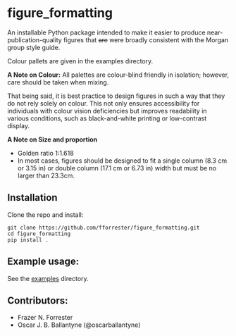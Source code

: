 # figure_formatting

An installable Python package intended to make it easier to produce near-publication-quality figures that ~~are~~ were broadly consistent with the Morgan group style guide.

Colour pallets are given in the examples directory.

**A Note on Colour:** All palettes are colour-blind friendly in isolation; however, care should be taken when mixing. 

That being said, it is best practice to design figures in such a way that they do not rely solely on colour. This not only ensures accessibility for individuals with colour vision deficiencies but improves readability in various conditions, such as black-and-white printing or low-contrast display.

**A Note on Size and proportion**
- Golden ratio 1:1.618
- In most cases, figures should be designed to fit a single column (8.3 cm or 3.15 in) or double column (17.1 cm or 6.73 in) width but must be no larger than 23.3cm.

## Installation

Clone the repo and install:
```
git clone https://github.com/fforrester/figure_formatting.git
cd figure_formatting
pip install .
```

## Example usage:
See the [examples](./examples) directory.

## Contributors:
- Frazer N. Forrester 
- Oscar J. B. Ballantyne (@oscarballantyne)
